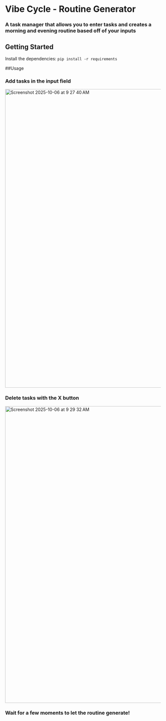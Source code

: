 # Vibe Cycle - Routine Generator
### A task manager that allows you to enter tasks and creates a morning and evening routine based off of your inputs

## Getting Started
Install the dependencies:
```pip install -r requirements```

##Usage
### Add tasks in the input field
<img width="1276" height="966" alt="Screenshot 2025-10-06 at 9 27 40 AM" src="https://github.com/user-attachments/assets/01184cbf-f081-4bea-a017-dd1bc58a7846" />

### Delete tasks with the X button
<img width="1275" height="960" alt="Screenshot 2025-10-06 at 9 29 32 AM" src="https://github.com/user-attachments/assets/739d3ca4-8860-4a38-8b74-7ec62a27249a" />

### Wait for a few moments to let the routine generate!
